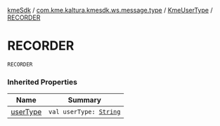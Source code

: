 [kmeSdk](../../index.md) / [com.kme.kaltura.kmesdk.ws.message.type](../index.md) / [KmeUserType](index.md) / [RECORDER](./-r-e-c-o-r-d-e-r.md)

# RECORDER

`RECORDER`

### Inherited Properties

| Name | Summary |
|---|---|
| [userType](user-type.md) | `val userType: `[`String`](https://kotlinlang.org/api/latest/jvm/stdlib/kotlin/-string/index.html) |

